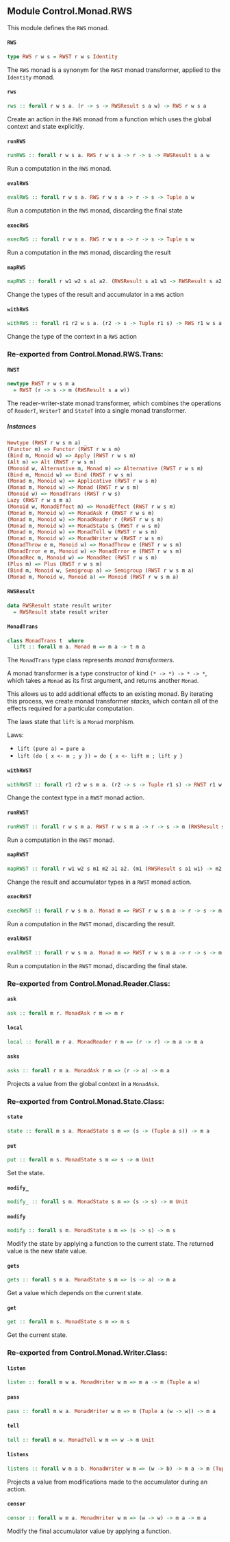 ## Module Control.Monad.RWS

This module defines the `RWS` monad.

#### `RWS`

``` purescript
type RWS r w s = RWST r w s Identity
```

The `RWS` monad is a synonym for the `RWST` monad transformer, applied
to the `Identity` monad.

#### `rws`

``` purescript
rws :: forall r w s a. (r -> s -> RWSResult s a w) -> RWS r w s a
```

Create an action in the `RWS` monad from a function which uses the
global context and state explicitly.

#### `runRWS`

``` purescript
runRWS :: forall r w s a. RWS r w s a -> r -> s -> RWSResult s a w
```

Run a computation in the `RWS` monad.

#### `evalRWS`

``` purescript
evalRWS :: forall r w s a. RWS r w s a -> r -> s -> Tuple a w
```

Run a computation in the `RWS` monad, discarding the final state

#### `execRWS`

``` purescript
execRWS :: forall r w s a. RWS r w s a -> r -> s -> Tuple s w
```

Run a computation in the `RWS` monad, discarding the result

#### `mapRWS`

``` purescript
mapRWS :: forall r w1 w2 s a1 a2. (RWSResult s a1 w1 -> RWSResult s a2 w2) -> RWS r w1 s a1 -> RWS r w2 s a2
```

Change the types of the result and accumulator in a `RWS` action

#### `withRWS`

``` purescript
withRWS :: forall r1 r2 w s a. (r2 -> s -> Tuple r1 s) -> RWS r1 w s a -> RWS r2 w s a
```

Change the type of the context in a `RWS` action


### Re-exported from Control.Monad.RWS.Trans:

#### `RWST`

``` purescript
newtype RWST r w s m a
  = RWST (r -> s -> m (RWSResult s a w))
```

The reader-writer-state monad transformer, which combines the operations
of `ReaderT`, `WriterT` and `StateT` into a single monad transformer.

##### Instances
``` purescript
Newtype (RWST r w s m a) _
(Functor m) => Functor (RWST r w s m)
(Bind m, Monoid w) => Apply (RWST r w s m)
(Alt m) => Alt (RWST r w s m)
(Monoid w, Alternative m, Monad m) => Alternative (RWST r w s m)
(Bind m, Monoid w) => Bind (RWST r w s m)
(Monad m, Monoid w) => Applicative (RWST r w s m)
(Monad m, Monoid w) => Monad (RWST r w s m)
(Monoid w) => MonadTrans (RWST r w s)
Lazy (RWST r w s m a)
(Monoid w, MonadEffect m) => MonadEffect (RWST r w s m)
(Monad m, Monoid w) => MonadAsk r (RWST r w s m)
(Monad m, Monoid w) => MonadReader r (RWST r w s m)
(Monad m, Monoid w) => MonadState s (RWST r w s m)
(Monad m, Monoid w) => MonadTell w (RWST r w s m)
(Monad m, Monoid w) => MonadWriter w (RWST r w s m)
(MonadThrow e m, Monoid w) => MonadThrow e (RWST r w s m)
(MonadError e m, Monoid w) => MonadError e (RWST r w s m)
(MonadRec m, Monoid w) => MonadRec (RWST r w s m)
(Plus m) => Plus (RWST r w s m)
(Bind m, Monoid w, Semigroup a) => Semigroup (RWST r w s m a)
(Monad m, Monoid w, Monoid a) => Monoid (RWST r w s m a)
```

#### `RWSResult`

``` purescript
data RWSResult state result writer
  = RWSResult state result writer
```

#### `MonadTrans`

``` purescript
class MonadTrans t  where
  lift :: forall m a. Monad m => m a -> t m a
```

The `MonadTrans` type class represents _monad transformers_.

A monad transformer is a type constructor of kind `(* -> *) -> * -> *`, which
takes a `Monad` as its first argument, and returns another `Monad`.

This allows us to add additional effects to an existing monad. By iterating this
process, we create monad transformer _stacks_, which contain all of the effects
required for a particular computation.

The laws state that `lift` is a `Monad` morphism.

Laws:

- `lift (pure a) = pure a`
- `lift (do { x <- m ; y }) = do { x <- lift m ; lift y }`

#### `withRWST`

``` purescript
withRWST :: forall r1 r2 w s m a. (r2 -> s -> Tuple r1 s) -> RWST r1 w s m a -> RWST r2 w s m a
```

Change the context type in a `RWST` monad action.

#### `runRWST`

``` purescript
runRWST :: forall r w s m a. RWST r w s m a -> r -> s -> m (RWSResult s a w)
```

Run a computation in the `RWST` monad.

#### `mapRWST`

``` purescript
mapRWST :: forall r w1 w2 s m1 m2 a1 a2. (m1 (RWSResult s a1 w1) -> m2 (RWSResult s a2 w2)) -> RWST r w1 s m1 a1 -> RWST r w2 s m2 a2
```

Change the result and accumulator types in a `RWST` monad action.

#### `execRWST`

``` purescript
execRWST :: forall r w s m a. Monad m => RWST r w s m a -> r -> s -> m (Tuple s w)
```

Run a computation in the `RWST` monad, discarding the result.

#### `evalRWST`

``` purescript
evalRWST :: forall r w s m a. Monad m => RWST r w s m a -> r -> s -> m (Tuple a w)
```

Run a computation in the `RWST` monad, discarding the final state.

### Re-exported from Control.Monad.Reader.Class:

#### `ask`

``` purescript
ask :: forall m r. MonadAsk r m => m r
```

#### `local`

``` purescript
local :: forall m r a. MonadReader r m => (r -> r) -> m a -> m a
```

#### `asks`

``` purescript
asks :: forall r m a. MonadAsk r m => (r -> a) -> m a
```

Projects a value from the global context in a `MonadAsk`.

### Re-exported from Control.Monad.State.Class:

#### `state`

``` purescript
state :: forall m s a. MonadState s m => (s -> (Tuple a s)) -> m a
```

#### `put`

``` purescript
put :: forall m s. MonadState s m => s -> m Unit
```

Set the state.

#### `modify_`

``` purescript
modify_ :: forall s m. MonadState s m => (s -> s) -> m Unit
```

#### `modify`

``` purescript
modify :: forall s m. MonadState s m => (s -> s) -> m s
```

Modify the state by applying a function to the current state. The returned
value is the new state value.

#### `gets`

``` purescript
gets :: forall s m a. MonadState s m => (s -> a) -> m a
```

Get a value which depends on the current state.

#### `get`

``` purescript
get :: forall m s. MonadState s m => m s
```

Get the current state.

### Re-exported from Control.Monad.Writer.Class:

#### `listen`

``` purescript
listen :: forall m w a. MonadWriter w m => m a -> m (Tuple a w)
```

#### `pass`

``` purescript
pass :: forall m w a. MonadWriter w m => m (Tuple a (w -> w)) -> m a
```

#### `tell`

``` purescript
tell :: forall m w. MonadTell w m => w -> m Unit
```

#### `listens`

``` purescript
listens :: forall w m a b. MonadWriter w m => (w -> b) -> m a -> m (Tuple a b)
```

Projects a value from modifications made to the accumulator during an
action.

#### `censor`

``` purescript
censor :: forall w m a. MonadWriter w m => (w -> w) -> m a -> m a
```

Modify the final accumulator value by applying a function.

